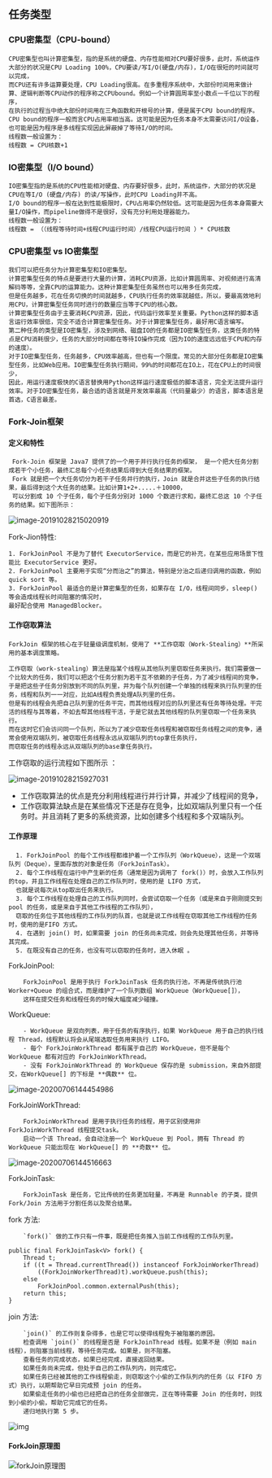 ## 任务类型

### CPU密集型（CPU-bound）
   
    CPU密集型也叫计算密集型，指的是系统的硬盘、内存性能相对CPU要好很多，此时，系统运作大部分的状况是CPU Loading 100%，CPU要读/写I/O(硬盘/内存)，I/O在很短的时间就可以完成，
    而CPU还有许多运算要处理，CPU Loading很高。在多重程序系统中，大部份时间用来做计算、逻辑判断等CPU动作的程序称之CPUbound。例如一个计算圆周率至小数点一千位以下的程序，
    在执行的过程当中绝大部份时间用在三角函数和开根号的计算，便是属于CPU bound的程序。CPU bound的程序一般而言CPU占用率相当高。这可能是因为任务本身不太需要访问I/O设备，
    也可能是因为程序是多线程实现因此屏蔽掉了等待I/O的时间。
    线程数一般设置为：
    线程数 = CPU核数+1 
### IO密集型（I/O bound）
    
    IO密集型指的是系统的CPU性能相对硬盘、内存要好很多，此时，系统运作，大部分的状况是CPU在等I/O (硬盘/内存) 的读/写操作，此时CPU Loading并不高。
    I/O bound的程序一般在达到性能极限时，CPU占用率仍然较低。这可能是因为任务本身需要大量I/O操作，而pipeline做得不是很好，没有充分利用处理器能力。
    线程数一般设置为： 
    线程数 = （（线程等待时间+线程CPU运行时间）/线程CPU运行时间 ）* CPU核数

### CPU密集型 vs IO密集型
    
    我们可以把任务分为计算密集型和IO密集型。
    计算密集型任务的特点是要进行大量的计算，消耗CPU资源，比如计算圆周率、对视频进行高清解码等等，全靠CPU的运算能力。这种计算密集型任务虽然也可以用多任务完成，
    但是任务越多，花在任务切换的时间就越多，CPU执行任务的效率就越低，所以，要最高效地利用CPU，计算密集型任务同时进行的数量应当等于CPU的核心数。
    计算密集型任务由于主要消耗CPU资源，因此，代码运行效率至关重要。Python这样的脚本语言运行效率很低，完全不适合计算密集型任务。对于计算密集型任务，最好用C语言编写。
    第二种任务的类型是IO密集型，涉及到网络、磁盘IO的任务都是IO密集型任务，这类任务的特点是CPU消耗很少，任务的大部分时间都在等待IO操作完成（因为IO的速度远远低于CPU和内存的速度）。
    对于IO密集型任务，任务越多，CPU效率越高，但也有一个限度。常见的大部分任务都是IO密集型任务，比如Web应用。IO密集型任务执行期间，99%的时间都花在IO上，花在CPU上的时间很少，
    因此，用运行速度极快的C语言替换用Python这样运行速度极低的脚本语言，完全无法提升运行效率。对于IO密集型任务，最合适的语言就是开发效率最高（代码量最少）的语言，脚本语言是首选，C语言最差。  
    
### Fork-Join框架
#### 定义和特性
     
     Fork-Join 框架是 Java7 提供了的一个用于并行执行任务的框架， 是一个把大任务分割成若干个小任务，最终汇总每个小任务结果后得到大任务结果的框架。
     Fork 就是把一个大任务切分为若干子任务并行的执行，Join 就是合并这些子任务的执行结果，最后得到这个大任务的结果。比如计算1+2+.....＋10000，
     可以分割成 10 个子任务，每个子任务分别对 1000 个数进行求和，最终汇总这 10 个子任务的结果。如下图所示：  
  
  ![image-20191028215020919](Fork-Join原理.assets/image-20191028215020919.png)
  
  Fork-Jion特性:
  
    1. ForkJoinPool 不是为了替代 ExecutorService，而是它的补充，在某些应用场景下性能比 ExecutorService 更好。
    2. ForkJoinPool 主要用于实现“分而治之”的算法，特别是分治之后递归调用的函数，例如 quick sort 等。
    3. ForkJoinPool 最适合的是计算密集型的任务，如果存在 I/O，线程间同步，sleep() 等会造成线程长时间阻塞的情况时，
    最好配合使用 ManagedBlocker。  
#### 工作窃取算法
    
    ForkJoin 框架的核心在于轻量级调度机制，使用了 **工作窃取（Work-Stealing）**所采用的基本调度策略。
    
    工作窃取（work-stealing）算法是指某个线程从其他队列里窃取任务来执行。我们需要做一个比较大的任务，我们可以把这个任务分割为若干互不依赖的子任务，为了减少线程间的竞争，
    于是把这些子任务分别放到不同的队列里，并为每个队列创建一个单独的线程来执行队列里的任务，线程和队列一一对应，比如A线程负责处理A队列里的任务。
    但是有的线程会先把自己队列里的任务干完，而其他线程对应的队列里还有任务等待处理。干完活的线程与其等着，不如去帮其他线程干活，于是它就去其他线程的队列里窃取一个任务来执行。
    而在这时它们会访问同一个队列，所以为了减少窃取任务线程和被窃取任务线程之间的竞争，通常会使用双端队列，被窃取任务线程永远从双端队列的top拿任务执行，
    而窃取任务的线程永远从双端队列的base拿任务执行。
   
   工作窃取的运行流程如下图所示 ：
   
   ![image-20191028215927031](Fork-Join原理.assets/image-20191028215927031.png)
   
   - 工作窃取算法的优点是充分利用线程进行并行计算，并减少了线程间的竞争，
   - 工作窃取算法缺点是在某些情况下还是存在竞争，比如双端队列里只有一个任务时。并且消耗了更多的系统资源，比如创建多个线程和多个双端队列。

#### 工作原理
      
      1. ForkJoinPool 的每个工作线程都维护着一个工作队列（WorkQueue），这是一个双端队列（Deque），里面存放的对象是任务（ForkJoinTask）。
      2. 每个工作线程在运行中产生新的任务（通常是因为调用了 fork()）时，会放入工作队列的top，并且工作线程在处理自己的工作队列时，使用的是 LIFO 方式，
      也就是说每次从top取出任务来执行。
      3. 每个工作线程在处理自己的工作队列同时，会尝试窃取一个任务（或是来自于刚刚提交到 pool 的任务，或是来自于其他工作线程的工作队列），
      窃取的任务位于其他线程的工作队列的队首，也就是说工作线程在窃取其他工作线程的任务时，使用的是FIFO 方式。
      4. 在遇到 join() 时，如果需要 join 的任务尚未完成，则会先处理其他任务，并等待其完成。
      5. 在既没有自己的任务，也没有可以窃取的任务时，进入休眠 。   
  
  ForkJoinPool:
  
        ForkJoinPool 是用于执行 ForkJoinTask 任务的执行池，不再是传统执行池 Worker+Queue 的组合式，而是维护了一个队列数组 WorkQueue（WorkQueue[]），
        这样在提交任务和线程任务的时候大幅度减少碰撞。
  
  WorkQueue:
        
        - WorkQueue 是双向列表，用于任务的有序执行，如果 WorkQueue 用于自己的执行线程 Thread，线程默认将会从尾端选取任务用来执行 LIFO。
        - 每个 ForkJoinWorkThread 都有属于自己的 WorkQueue，但不是每个 WorkQueue 都有对应的 ForkJoinWorkThread。
        - 没有 ForkJoinWorkThread 的 WorkQueue 保存的是 submission，来自外部提交，在WorkQueue[] 的下标是 **偶数** 位。
  
  ![image-20200706144454986](Fork-Join原理.assets/image-20200706144454986.png)
  
  ForkJoinWorkThread:
        
        ForkJoinWorkThread 是用于执行任务的线程，用于区别使用非 ForkJoinWorkThread 线程提交task。
        启动一个该 Thread，会自动注册一个 WorkQueue 到 Pool，拥有 Thread 的 WorkQueue 只能出现在 WorkQueue[] 的 **奇数** 位。
  
  ![image-20200706144516663](Fork-Join原理.assets/image-20200706144516663.png)
  
  ForkJoinTask:
        
        ForkJoinTask 是任务，它比传统的任务更加轻量，不再是 Runnable 的子类，提供 Fork/Join 方法用于分割任务以及聚合结果。
  
  fork 方法:
        
        `fork()` 做的工作只有一件事，既是把任务推入当前工作线程的工作队列里。
```
public final ForkJoinTask<V> fork() {
    Thread t;
    if ((t = Thread.currentThread()) instanceof ForkJoinWorkerThread)
        ((ForkJoinWorkerThread)t).workQueue.push(this);
    else
        ForkJoinPool.common.externalPush(this);
    return this;
}
```
   join 方法:
        
        `join()` 的工作则复杂得多，也是它可以使得线程免于被阻塞的原因。 
        检查调用 `join()` 的线程是否是 ForkJoinThread 线程。如果不是（例如 main 线程），则阻塞当前线程，等待任务完成。如果是，则不阻塞。
        查看任务的完成状态，如果已经完成，直接返回结果。
        如果任务尚未完成，但处于自己的工作队列内，则完成它。
        如果任务已经被其他的工作线程偷走，则窃取这个小偷的工作队列内的任务（以 FIFO 方式）执行，以期帮助它早日完成预 join 的任务。
        如果偷走任务的小偷也已经把自己的任务全部做完，正在等待需要 Join 的任务时，则找到小偷的小偷，帮助它完成它的任务。
        递归地执行第 5 步。
   ![img](Fork-Join原理.assets/5714666-58f10703ffe96c39.png)
   
####  ForkJoin原理图
   
   ![forkJoin原理图](Fork-Join原理.assets/fork_join原理图.png)
        
